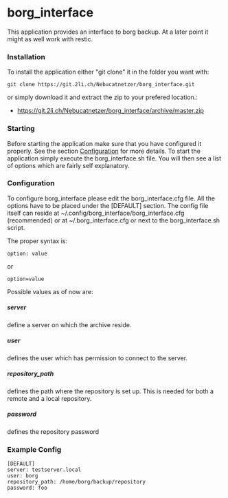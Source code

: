 # borg_interface

This application provides an interface to borg backup. At a later point it might 
as well work with restic.

### Installation
To install the application either "git clone" it in the folder you want with:

```
git clone https://git.2li.ch/Nebucatnetzer/borg_interface.git
```

or simply download it and extract the zip to your prefered location.:
* https://git.2li.ch/Nebucatnetzer/borg_interface/archive/master.zip

### Starting
Before starting the application make sure that you have configured it properly.
See the section [Configuration](https://git.2li.ch/Nebucatnetzer/borg_interface#configuration) for more details.
To start the application simply execute the borg_interface.sh file.
You will then see a list of options which are fairly self explanatory.

### Configuration
To configure borg_interface please edit the borg_interface.cfg file.
All the options have to be placed under the [DEFAULT] section. The config file
itself can reside at ~/.config/borg_interface/borg_interface.cfg (recommended)
or at ~/.borg_interface.cfg or next to the borg_interface.sh script.

The proper syntax is:

```
option: value
```

or

```
option=value
```

Possible values as of now are:

##### server
define a server on which the archive reside.

##### user
defines the user which has permission to connect to the server.

##### repository_path
defines the path where the repository is set up.
This is needed for both a remote and a local repository.

##### password
defines the repository password

### Example Config
```
[DEFAULT]
server: testserver.local
user: borg
repository_path: /home/borg/backup/repository
password: foo
```
